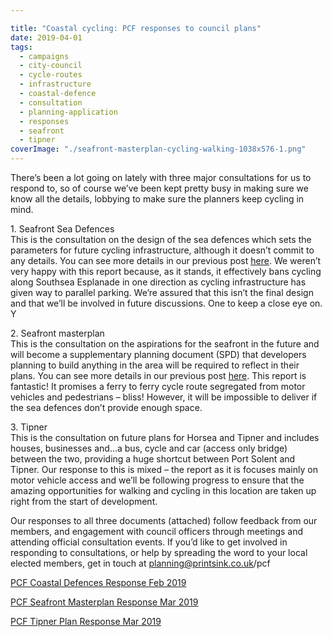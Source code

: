 ```yaml
---

title: "Coastal cycling: PCF responses to council plans"
date: 2019-04-01
tags:  
  - campaigns
  - city-council
  - cycle-routes
  - infrastructure 
  - coastal-defence
  - consultation
  - planning-application
  - responses
  - seafront
  - tipner
coverImage: "./seafront-masterplan-cycling-walking-1038x576-1.png"
---
```


There’s been a lot going on lately with three major consultations for us to respond to, so of course we’ve been kept pretty busy in making sure we know all the details, lobbying to make sure the planners keep cycling in mind.

1\. Seafront Sea Defences  
This is the consultation on the design of the sea defences which sets the parameters for future cycling infrastructure, although it doesn’t commit to any details. You can see more details in our previous post [here](http://www.printsink.co.uk/pcf/2019/02/seafront-cycling-action-needed-now-now-now/). We weren’t very happy with this report because, as it stands, it effectively bans cycling along Southsea Esplanade in one direction as cycling infrastructure has given way to parallel parking. We’re assured that this isn’t the final design and that we’ll be involved in future discussions. One to keep a close eye on. Y

2\. Seafront masterplan  
This is the consultation on the aspirations for the seafront in the future and will become a supplementary planning document (SPD) that developers planning to build anything in the area will be required to reflect in their plans. You can see more details in our previous post [here](http://www.printsink.co.uk/pcf/2019/02/seafront-cycling-action-needed-now-now-now/). This report is fantastic! It promises a ferry to ferry cycle route segregated from motor vehicles and pedestrians – bliss! However, it will be impossible to deliver if the sea defences don’t provide enough space.

3\. Tipner  
This is the consultation on future plans for Horsea and Tipner and includes houses, businesses and…a bus, cycle and car (access only bridge) between the two, providing a huge shortcut between Port Solent and Tipner. Our response to this is mixed – the report as it is focuses mainly on motor vehicle access and we’ll be following progress to ensure that the amazing opportunities for walking and cycling in this location are taken up right from the start of development.

Our responses to all three documents (attached) follow feedback from our members, and engagement with council officers through meetings and attending official consultation events. If you’d like to get involved in responding to consultations, or help by spreading the word to your local elected members, get in touch at planning@printsink.co.uk/pcf

[PCF Coastal Defences Response Feb 2019](http://www.printsink.co.uk/pcf/2019/04/coastal-cycling-pcf-responses-to-council-plans/pcf-coastal-defences-response-feb-2019/)

[PCF Seafront Masterplan Response Mar 2019](http://www.printsink.co.uk/pcf/2019/04/coastal-cycling-pcf-responses-to-council-plans/pcf-seafront-masterplan-response-mar-2019/)

[PCF Tipner Plan Response Mar 2019](http://www.printsink.co.uk/pcf/2019/04/coastal-cycling-pcf-responses-to-council-plans/pcf-tipner-plan-response-mar-2019/)
